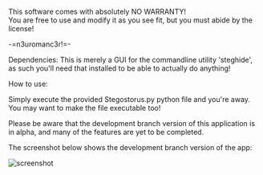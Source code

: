 This software comes with absolutely NO WARRANTY!  
You are free to use and modify it as you see fit, but you must abide by the
license!

-=n3uromanc3r!=-


Dependencies:
This is merely a GUI for the commandline utility 'steghide', as such you'll need that installed to be able to actually do anything!

How to use:

Simply execute the provided Stegostorus.py python file and you're away.
You may want to make the file executable too!

Please be aware that the development branch version of this application is in alpha, and many of the features are yet to be completed.

The screenshot below shows the development branch version of the app:

![screenshot](http://i.imgur.com/S8DhVdZ.png)
